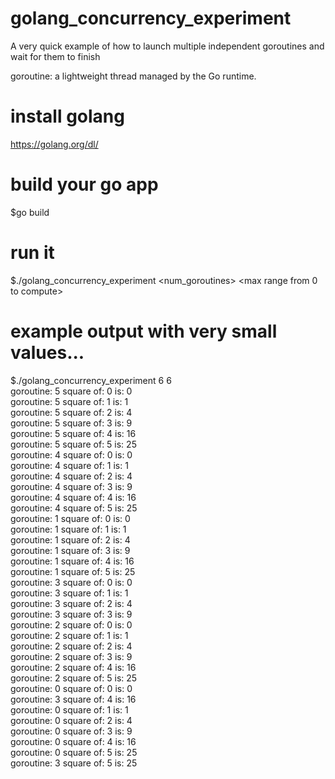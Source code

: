 # golang_concurrency_experiment
A very quick example of how to launch multiple independent goroutines and wait for them to finish

goroutine:  a lightweight thread managed by the Go runtime.

# install golang
https://golang.org/dl/

# build your go app
$go build

# run it
$./golang_concurrency_experiment <num_goroutines> <max range from 0 to compute>

# example output with very small values...
$./golang_concurrency_experiment 6 6\
goroutine: 5  square of: 0 is: 0\
goroutine: 5  square of: 1 is: 1\
goroutine: 5  square of: 2 is: 4\
goroutine: 5  square of: 3 is: 9\
goroutine: 5  square of: 4 is: 16\
goroutine: 5  square of: 5 is: 25\
goroutine: 4  square of: 0 is: 0\
goroutine: 4  square of: 1 is: 1\
goroutine: 4  square of: 2 is: 4\
goroutine: 4  square of: 3 is: 9\
goroutine: 4  square of: 4 is: 16\
goroutine: 4  square of: 5 is: 25\
goroutine: 1  square of: 0 is: 0\
goroutine: 1  square of: 1 is: 1\
goroutine: 1  square of: 2 is: 4\
goroutine: 1  square of: 3 is: 9\
goroutine: 1  square of: 4 is: 16\
goroutine: 1  square of: 5 is: 25\
goroutine: 3  square of: 0 is: 0\
goroutine: 3  square of: 1 is: 1\
goroutine: 3  square of: 2 is: 4\
goroutine: 3  square of: 3 is: 9\
goroutine: 2  square of: 0 is: 0\
goroutine: 2  square of: 1 is: 1\
goroutine: 2  square of: 2 is: 4\
goroutine: 2  square of: 3 is: 9\
goroutine: 2  square of: 4 is: 16\
goroutine: 2  square of: 5 is: 25\
goroutine: 0  square of: 0 is: 0\
goroutine: 3  square of: 4 is: 16\
goroutine: 0  square of: 1 is: 1\
goroutine: 0  square of: 2 is: 4\
goroutine: 0  square of: 3 is: 9\
goroutine: 0  square of: 4 is: 16\
goroutine: 0  square of: 5 is: 25\
goroutine: 3  square of: 5 is: 25
